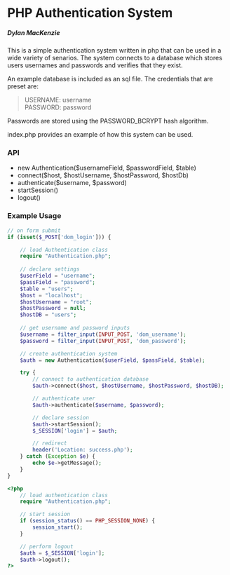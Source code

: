 # PHP Authentication System
##### Dylan MacKenzie

This is a simple authentication system written in php that can be used in a wide variety of senarios. The system connects to a database which stores users usernames and passwords and verifies that they exist.

An example database is included as an sql file. The credentials that are preset are:
> USERNAME: username <br>
> PASSWORD: password

Passwords are stored using the PASSWORD_BCRYPT hash algorithm.

index.php provides an example of how this system can be used. 

### API

  - new Authentication($usernameField, $passwordField, $table)
  - connect($host, $hostUsername, $hostPassword, $hostDb)
  - authenticate($username, $password)
  - startSession()
  - logout()

### Example Usage
```php
// on form submit
if (isset($_POST['dom_login'])) {

    // load Authentication class
    require "Authentication.php";
    
    // declare settings
    $userField = "username";
    $passField = "password";
    $table = "users";
    $host = "localhost";
    $hostUsername = "root";
    $hostPassword = null;
    $hostDB = "users";
    
    // get username and password inputs
    $username = filter_input(INPUT_POST, 'dom_username');
    $password = filter_input(INPUT_POST, 'dom_password');

    // create authentication system
    $auth = new Authentication($userField, $passField, $table);

    try {
        // connect to authentication database
        $auth->connect($host, $hostUsername, $hostPassword, $hostDB);

        // authenticate user
        $auth->authenticate($username, $password);

        // declare session
        $auth->startSession();
        $_SESSION['login'] = $auth;

        // redirect
        header('Location: success.php');
    } catch (Exception $e) {
        echo $e->getMessage();
    }
}
```
```php
<?php
    // load authentication class
    require "Authentication.php";

    // start session
    if (session_status() == PHP_SESSION_NONE) {
        session_start();
    }

    // perform logout
    $auth = $_SESSION['login'];
    $auth->logout();
?>
```
